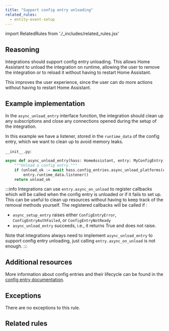 ```yaml
---
title: "Support config entry unloading"
related_rules:
  - entity-event-setup
---
```

import RelatedRules from './_includes/related_rules.jsx'

## Reasoning

Integrations should support config entry unloading.
This allows Home Assistant to unload the integration on runtime, allowing the user to remove the integration or to reload it without having to restart Home Assistant.

This improves the user experience, since the user can do more actions without having to restart Home Assistant.

## Example implementation

In the `async_unload_entry` interface function, the integration should clean up any subscriptions and close any connections opened during the setup of the integration.

In this example we have a listener, stored in the `runtime_data` of the config entry, which we want to clean up to avoid memory leaks.

`__init__.py`:
```python showLineNumbers
async def async_unload_entry(hass: HomeAssistant, entry: MyConfigEntry) -> bool:
    """Unload a config entry."""
    if (unload_ok := await hass.config_entries.async_unload_platforms(entry, PLATFORMS))
        entry.runtime_data.listener()
    return unload_ok
```

:::info
Integrations can use `entry.async_on_unload` to register callbacks which will be called when the config entry is unloaded or if it fails to set up.
This can be useful to clean up resources without having to keep track of the removal methods yourself.
The registered callbacks will be called if :
 - `async_setup_entry` raises either `ConfigEntryError`, `ConfigEntryAuthFailed`, or `ConfigEntryNotReady`
 - `async_unload_entry` succeeds, i.e., it returns True and does not raise.

Note that integrations always need to implement `async_unload_entry` to support config entry unloading, just calling `entry.async_on_unload` is not enough.
:::

## Additional resources

More information about config entries and their lifecycle can be found in the [config entry documentation](/docs/config_entries_index).

## Exceptions

There are no exceptions to this rule.

## Related rules

<RelatedRules relatedRules={frontMatter.related_rules}></RelatedRules>